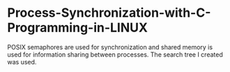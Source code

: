 # Process-Synchronization-with-C-Programming-in-LINUX
POSIX semaphores are used for synchronization and shared memory is used for information sharing between processes. The search tree I created was used.
